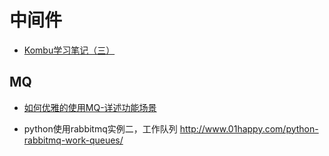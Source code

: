 # 中间件

- [Kombu学习笔记（三）](http://liuvblog.com/2015/12/11/kombu-library-study-3/)

## MQ

- [如何优雅的使用MQ-详述功能场景](http://www.linkedkeeper.com/detail/blog.action?bid=1105)

- python使用rabbitmq实例二，工作队列 http://www.01happy.com/python-rabbitmq-work-queues/

